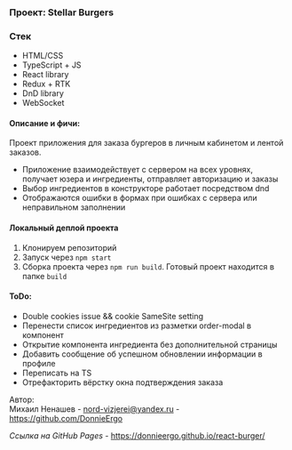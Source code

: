 ### Проект: Stellar Burgers

### Стек

* HTML/CSS
* TypeScript + JS
* React library
* Redux + RTK
* DnD library
* WebSocket

#### Описание и фичи:
Проект приложения для заказа бургеров в личным кабинетом и лентой заказов.
- Приложение взаимодействует с сервером на всех уровнях, получает юзера и ингредиенты, отправляет авторизацию и заказы
- Выбор ингредиентов в конструкторе работает посредством dnd
- Отображаются ошибки в формах при ошибках с сервера или неправильном заполнении

#### Локальный деплой проекта
1. Клонируем репозиторий
2. Запуск через `npm start`
3. Сборка проекта через `npm run build`. Готовый проект находится в папке `build`

#### ToDo:
- Double cookies issue && cookie SameSite setting
- Перенести список ингредиентов из разметки order-modal в компонент
- Открытие компонента ингредиента без дополнительной страницы
- Добавить сообщение об успешном обновлении информации в профиле
- Переписать на TS
- Отрефакторить вёрстку окна подтверждения заказа


Автор:  
Михаил Ненашев - nord-vizjerei@yandex.ru - https://github.com/DonnieErgo  

*Ссылка на GitHub Pages -* https://donnieergo.github.io/react-burger/